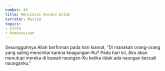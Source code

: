 ```yaml
---
number: 48
title: Mencintai Kerana Allah
narrator: Muslim
topics:
- Cinta
- Kemanusiaan
---
```


Sesungguhnya Allah berfirman pada hari kiamat, “Di manakah orang-orang yang saling mencintai karena keagungan-Ku? Pada hari ini, Aku akan menutupi mereka di bawah naungan-Ku ketika tidak ada naungan kecuali naunganku."

